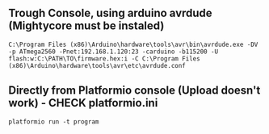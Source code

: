## Trough Console, using arduino avrdude (Mightycore must be instaled)
```
C:\Program Files (x86)\Arduino\hardware\tools\avr\bin\avrdude.exe -DV -p ATmega2560 -Pnet:192.168.1.120:23 -carduino -b115200 -U flash:w:C:\PATH\TO\firmware.hex:i -C C:\Program Files (x86)\Arduino\hardware\tools\avr\etc\avrdude.conf
```
## Directly from Platformio console (Upload doesn't work) - CHECK platformio.ini
``` 
platformio run -t program 
``` 